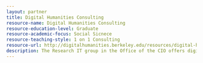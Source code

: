 ```yaml
---
layout: partner 
title: Digital Humanities Consulting
resource-name: Digital Humanities Consulting
resource-education-level: Graduate
resource-academic-focus: Social Sicnece
resource-teaching-style: 1 on 1 Consulting
resource-url: http://digitalhumanities.berkeley.edu/resources/digital-humanities-consulting
description: The Research IT group in the Office of the CIO offers digital humanities consulting at no cost to faculty, students, and staff. Consultants are available to talk with you about any stage or aspect of your project.
---
```

